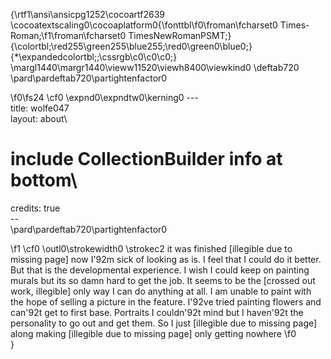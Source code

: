 {\rtf1\ansi\ansicpg1252\cocoartf2639
\cocoatextscaling0\cocoaplatform0{\fonttbl\f0\froman\fcharset0 Times-Roman;\f1\froman\fcharset0 TimesNewRomanPSMT;}
{\colortbl;\red255\green255\blue255;\red0\green0\blue0;}
{\*\expandedcolortbl;;\cssrgb\c0\c0\c0;}
\margl1440\margr1440\vieww11520\viewh8400\viewkind0
\deftab720
\pard\pardeftab720\partightenfactor0

\f0\fs24 \cf0 \expnd0\expndtw0\kerning0
---\
title: wolfe047\
layout: about\
# include CollectionBuilder info at bottom\
credits: true\
--\
\pard\pardeftab720\partightenfactor0

\f1 \cf0 \outl0\strokewidth0 \strokec2 it was finished [illegible due to missing page] now I\'92m sick of looking as is. I feel that I could do it better. But that is the developmental experience. I wish I could keep on painting murals but its so damn hard to get the job. It seems to be the [crossed out work, illegible] only way I can do anything at all. I am unable to paint with the hope of selling a picture in the feature. I\'92ve tried painting flowers and can\'92t get to first base. Portraits I couldn\'92t mind but I haven\'92t the personality to go out and get them. So I just [illegible due to missing page] along making [illegible due to missing page] only getting nowhere
\f0 \
}